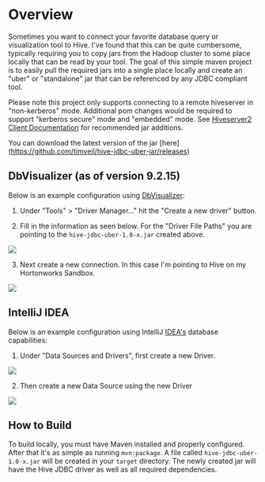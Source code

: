 # Overview
Sometimes you want to connect your favorite database query or visualization tool to Hive. I've found that this can be quite cumbersome, typically requiring you to copy jars from the Hadoop cluster to some place locally that can be read by your tool. The goal of this simple maven project is to easily pull the required jars into a single place locally and create an "uber" or "standalone" jar that can be referenced by any JDBC compliant tool.

Please note this project only supports connecting to a remote hiveserver in "non-kerberos" mode.  Additional pom changes would be required to support "kerberos secure" mode and "embedded" mode.  See [Hiveserver2 Client Documentation](https://cwiki.apache.org/confluence/display/Hive/HiveServer2+Clients#HiveServer2Clients-JDBC) for recommended jar additions.

You can download the latest version of the jar [here] (https://github.com/timveil/hive-jdbc-uber-jar/releases)

## DbVisualizer (as of version 9.2.15)
Below is an example configuration using [DbVisualizer](http://www.dbvis.com/):

1. Under "Tools" > "Driver Manager..." hit the "Create a new driver" button.

2. Fill in the information as seen below.  For the "Driver File Paths" you are pointing to the `hive-jdbc-uber-1.0-x.jar` created above.

![](https://github.com/timveil/hive-jdbc-uber-jar/blob/master/images/driver.png)

3. Next create a new connection.  In this case I'm pointing to Hive on my Hortonworks Sandbox.

![](https://github.com/timveil/hive-jdbc-uber-jar/blob/master/images/connection.png)

## IntelliJ IDEA
Below is an example configuration using IntelliJ [IDEA's](http://www.jetbrains.com/idea/) database capabilities:

1. Under "Data Sources and Drivers", first create a new Driver.

![](https://github.com/timveil/hive-jdbc-uber-jar/blob/master/images/intellij-driver.png)

2. Then create a new Data Source using the new Driver

![](https://github.com/timveil/hive-jdbc-uber-jar/blob/master/images/intellij-connection.png)

## How to Build
To build locally, you must have Maven installed and properly configured.  After that it's as simple as running `mvn:package`.  A file called `hive-jdbc-uber-1.0-x.jar` will be created in your `target` directory.  The newly created jar will have the Hive JDBC driver as well as all required dependencies.

